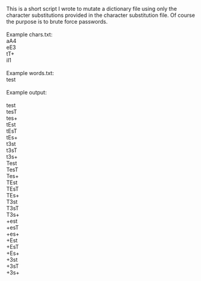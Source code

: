 This is a short script I wrote to mutate a dictionary file using only the character substitutions provided in the character substitution file.  Of course the purpose is to brute force passwords.<br>
<br>
Example chars.txt:
<br>
aA4<br>
eE3<br>
tT+<br>
iI1<br>
<br>
Example words.txt:
<br>
test<br>
<br>
Example output:<br>
<br>
test<br>
tesT<br>
tes+<br>
tEst<br>
tEsT<br>
tEs+<br>
t3st<br>
t3sT<br>
t3s+<br>
Test<br>
TesT<br>
Tes+<br>
TEst<br>
TEsT<br>
TEs+<br>
T3st<br>
T3sT<br>
T3s+<br>
+est<br>
+esT<br>
+es+<br>
+Est<br>
+EsT<br>
+Es+<br>
+3st<br>
+3sT<br>
+3s+<br>


